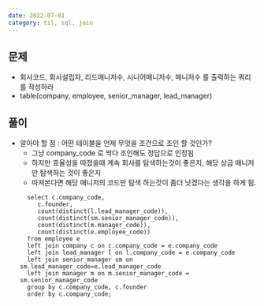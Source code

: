 ```yaml
---
date: 2022-07-01
category: til, sql, join
---
```


## 문제

- 회사코드, 회사설립자, 리드매니저수, 시니어매니저수, 매니저수 를 출력하는 쿼리를 작성하라
- table(company, employee, senior_manager, lead_manager)

## 풀이

- 알아야 할 점 : 어떤 테이블을 언제 무엇을 조건으로 조인 할 것인가?
  - 그냥 company_code 로 싹다 조인해도 정답으로 인정됨
  - 하지만 효율성을 따졌을때 계속 회사를 탐색하는것이 좋은지, 해당 상급 매니저만 탐색하는 것이 좋은지
  - 따져본다면 해당 매니저의 코드만 탐색 하는것이 좀더 낫겠다는 생각을 하게 됨.
  ```
    select c.company_code,
       c.founder,
       count(distinct(l.lead_manager_code)),
       count(distinct(sm.senior_manager_code)),
       count(distinct(m.manager_code)),
       count(distinct(e.employee_code))
    from employee e
    left join company c on c.company_code = e.company_code
    left join lead_manager l on l.company_code = e.company_code
    left join senior_manager sm on sm.lead_manager_code=e.lead_manager_code
    left join manager m on m.senior_manager_code = sm.senior_manager_code
    group by c.company_code, c.founder
    order by c.company_code;
  ```
